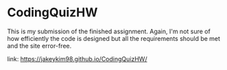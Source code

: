 # CodingQuizHW

This is my submission of the finished assignment. Again, I'm not sure of how efficiently the code is designed but all the requirements should be met and the site error-free.

link: https://jakeykim98.github.io/CodingQuizHW/